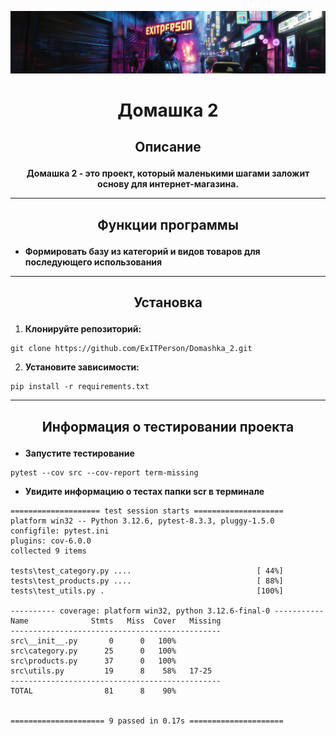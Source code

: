 ![b3a5a00f-6e6b-488f-9ac1-5623c31cb0d1.jpg](design_tools%2Fb3a5a00f-6e6b-488f-9ac1-5623c31cb0d1.jpg)

# <p align="center"> Домашка 2 </p>


## <p align="center">Описание</p>

**<p align="center">Домашка 2 - это проект, который маленькими шагами заложит основу для интернет-магазина.</p>**

---

## <p align="center">Функции программы</p>


- **Формировать базу из категорий и видов товаров для последующего использования**


----

## <p align="center">Установка</p>

1. **Клонируйте репозиторий:**
````
git clone https://github.com/ExITPerson/Domashka_2.git
````

2. **Установите зависимости:**
````
pip install -r requirements.txt
````
---

## <p align="center">Информация о тестировании проекта</p>

- **Запустите тестирование**
````
pytest --cov src --cov-report term-missing
````

- **Увидите информацию о тестах папки scr в терминале**

````
==================== test session starts ====================
platform win32 -- Python 3.12.6, pytest-8.3.3, pluggy-1.5.0
configfile: pytest.ini
plugins: cov-6.0.0
collected 9 items                                            

tests\test_category.py ....                            [ 44%]
tests\test_products.py ....                            [ 88%]
tests\test_utils.py .                                  [100%]

---------- coverage: platform win32, python 3.12.6-final-0 -----------
Name              Stmts   Miss  Cover   Missing
-----------------------------------------------
src\__init__.py       0      0   100%
src\category.py      25      0   100%
src\products.py      37      0   100%
src\utils.py         19      8    58%   17-25
-----------------------------------------------
TOTAL                81      8    90%


===================== 9 passed in 0.17s =====================

````